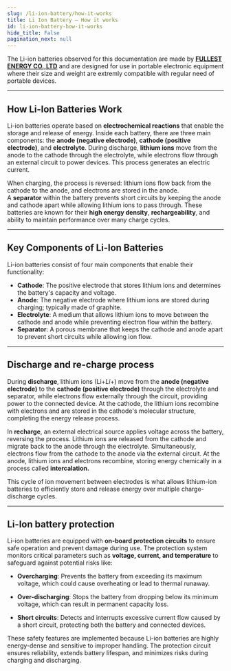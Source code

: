 ```yaml
---
slug: /li-ion-battery/how-it-works 
title: Li Ion Battery – How it works
id: li-ion-battery-how-it-works 
hide_title: False
pagination_next: null
---  
```


The Li-ion batteries observed for this documentation are made by [**FULLEST ENERGY CO.,LTD**](http://www.fullyenergy.com/index.php) and are designed for use in portable electronic equipment where their size and weight are extremly compatible with regular need of portable devices.

<CenteredImage src="/img/li-ion-battery/333275.jpg" alt="Li-ion battery 40mAh 3.7V" caption="Li-ion battery 40mAh 3.7V" width="400px" />

---

## How Li-Ion Batteries Work 

Li-ion batteries operate based on **electrochemical reactions** that enable the storage and release of energy. Inside each battery, there are three main components: the **anode (negative electrode)**, **cathode (positive electrode)**, and **electrolyte**. During discharge, **lithium ions** move from the anode to the cathode through the electrolyte, while electrons flow through an external circuit to power devices. This process generates an electric current.

When charging, the process is reversed: lithium ions flow back from the cathode to the anode, and electrons are stored in the anode. A **separator** within the battery prevents short circuits by keeping the anode and cathode apart while allowing lithium ions to pass through. These batteries are known for their **high energy density**, **rechargeability**, and ability to maintain performance over many charge cycles.

<CenteredImage src="/img/li-ion-battery/scheme.jpg" alt="Schematic of a lithium ion battery" caption="Schematic of a lithium ion battery" width="400px" />

---

## Key Components of Li-Ion Batteries

Li-ion batteries consist of four main components that enable their functionality:

*   **Cathode**: The positive electrode that stores lithium ions and determines the battery's capacity and voltage. 
*   **Anode**: The negative electrode where lithium ions are stored during charging; typically made of graphite.
*   **Electrolyte**: A medium that allows lithium ions to move between the cathode and anode while preventing electron flow within the battery.
*   **Separator**: A porous membrane that keeps the cathode and anode apart to prevent short circuits while allowing ion flow.
---

## Discharge and re-charge process  

During **discharge**, lithium ions (Li+_Li_+) move from the **anode (negative electrode)** to the **cathode (positive electrode)** through the electrolyte and separator, while electrons flow externally through the circuit, providing power to the connected device. At the cathode, the lithium ions recombine with electrons and are stored in the cathode's molecular structure, completing the energy release process.

In **recharge**, an external electrical source applies voltage across the battery, reversing the process. Lithium ions are released from the cathode and migrate back to the anode through the electrolyte. Simultaneously, electrons flow from the cathode to the anode via the external circuit. At the anode, lithium ions and electrons recombine, storing energy chemically in a process called **intercalation.**

This cycle of ion movement between electrodes is what allows lithium-ion batteries to efficiently store and release energy over multiple charge-discharge cycles.

---

## Li-Ion battery protection  

Li-ion batteries are equipped with **on-board protection circuits** to ensure safe operation and prevent damage during use. The protection system monitors critical parameters such as **voltage, current, and temperature** to safeguard against potential risks like:

*   **Overcharging**: Prevents the battery from exceeding its maximum voltage, which could cause overheating or lead to thermal runaway.
    
*   **Over-discharging**: Stops the battery from dropping below its minimum voltage, which can result in permanent capacity loss.
    
*   **Short circuits**: Detects and interrupts excessive current flow caused by a short circuit, protecting both the battery and connected devices.
    

These safety features are implemented because Li-ion batteries are highly energy-dense and sensitive to improper handling. The protection circuit ensures reliability, extends battery lifespan, and minimizes risks during charging and discharging.
